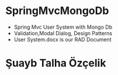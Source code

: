 # SpringMvcMongoDb
- Spring Mvc User System with Mongo Db 
- Validation,Modal Dialog, Design Patterns
- User System.docx is our RAD Document

# Şuayb Talha Özçelik
